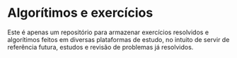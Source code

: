 # Algorítimos e exercícios

Este é apenas um repositório para armazenar exercícios resolvidos e algorítimos feitos em diversas plataformas de estudo,
no intuito de servir de referência futura, estudos e revisão de problemas já resolvidos.